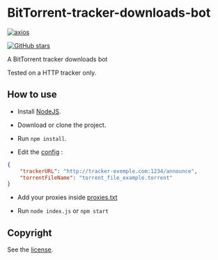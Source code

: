 # BitTorrent-tracker-downloads-bot

[![axios](https://img.shields.io/github/package-json/dependency-version/LockBlock-dev/BitTorrent-tracker-downloads-bot/axios)](https://www.npmjs.com/package/axios)

[![GitHub stars](https://img.shields.io/github/stars/LockBlock-dev/BitTorrent-tracker-downloads-bot.svg)](https://github.com/LockBlock-dev/BitTorrent-tracker-downloads-bot/stargazers)

A BitTorrent tracker downloads bot

Tested on a HTTP tracker only.

## How to use

-   Install [NodeJS](https://nodejs.org).

-   Download or clone the project.

-   Run `npm install`.

-   Edit the [config](./config.json) :

```json
{
    "trackerURL": "http://tracker-exemple.com:1234/announce",
    "torrentFileName": "torrent_file_example.torrent"
}
```

-   Add your proxies inside [proxies.txt](./proxies.txt)

-   Run `node index.js` or `npm start`

## Copyright

See the [license](/LICENSE).
